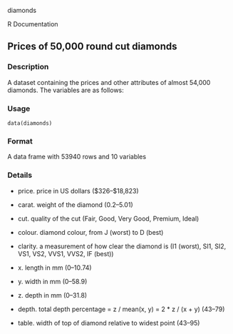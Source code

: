 diamonds

R Documentation

## Prices of 50,000 round cut diamonds

### Description

A dataset containing the prices and other attributes of almost 54,000
diamonds. The variables are as follows:

### Usage

    
    data(diamonds)

### Format

A data frame with 53940 rows and 10 variables

### Details

  * price. price in US dollars (\$326–\$18,823) 

  * carat. weight of the diamond (0.2–5.01) 

  * cut. quality of the cut (Fair, Good, Very Good, Premium, Ideal) 

  * colour. diamond colour, from J (worst) to D (best) 

  * clarity. a measurement of how clear the diamond is (I1 (worst), SI1, SI2, VS1, VS2, VVS1, VVS2, IF (best)) 

  * x. length in mm (0–10.74) 

  * y. width in mm (0–58.9) 

  * z. depth in mm (0–31.8) 

  * depth. total depth percentage = z / mean(x, y) = 2 * z / (x + y) (43–79) 

  * table. width of top of diamond relative to widest point (43–95) 

